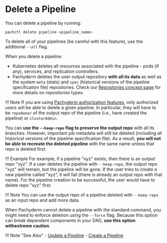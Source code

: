 # Delete a Pipeline
You can delete a pipeline by running:

```shell
pachctl delete pipeline <pipeline_name>
```

To delete all of your pipelines (be careful with this feature), use the additional  `--all` flag.

When you delete a pipeline: 

* Kubernetes deletes all resources associated with the pipeline - pods (if any), services, and replication controllers.
* Pachyderm deletes the user output repository **with all its data** as well as the system `meta` (stats) and `spec` (historical versions of the pipeline specification file) repositories. Check our [Repositories concept page](../../../concepts/data-concepts/repo/#definition) for more details on repositories types.



!!! Note
     If you are using [Pachyderm authorization features](../../../enterprise/auth/authorization/), only authorized users will be able to delete a given pipeline. In particular, they will have to be `repoOwner` of the output repo of the pipeline (i.e., have created the pipeline) or `clusterAdmin`. 

You can **use the `--keep-repo` flag to preserve the output repo** with all its branches. However, important job metadata will still be deleted (including all historical versions of the pipeline specification file).
As a result, **you will not be able to recreate the deleted pipeline** with the same name unless that repo is deleted first. 

!!! Example 
     For example, if a pipeline "xyz" exists, then there is an output repo "xyz". If a user deletes the pipeline with `--keep-repo`, the output repo "xyz" will remain, but the pipeline will be gone. If the user tries to create a new pipeline called "xyz", it will fail (there is already an output repo with that name). For the pipeline creation to be successful, the user would have to delete repo "xyz" first.

!!! Note 
     You can use the output repo of a pipeline deleted with `--keep-repo` as an input repo and add more data.  
     
When Pachyderm cannot delete a pipeline with the standard command, you might need to enforce deletion using the `--force` flag. Because this option can break dependent components in your DAG, **use this option withextreme caution**.


!!! Note  "See Also" 
     - [Update a Pipeline](../updating-pipelines/) 
     - [Create a Pipeline](../create-pipeline/)
